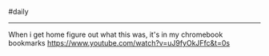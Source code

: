 #daily 

---
When i get home figure out what this was, it's in my chromebook bookmarks https://www.youtube.com/watch?v=uJ9fyOkJFfc&t=0s
